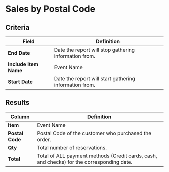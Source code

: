 # Sales by Postal Code

## Criteria

| **Field** | **Definition** |
| --- | --- |
| **End Date** | Date the report will stop gathering information from. |
| **Include Item Name** | Event Name |
| **Start Date** | Date the report will start gathering information from. |

## Results

| **Column** | **Definition** |
| --- | --- |
| **Item** | Event Name |
| **Postal Code** | Postal Code of the customer who purchased the order.|
| **Qty** | Total number of reservations. |
| **Total** | Total of ALL payment methods (Credit cards, cash, and checks) for the corresponding date. |

